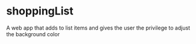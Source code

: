 # shoppingList
A web app that adds to list items and gives the user the privilege to adjust the background color
